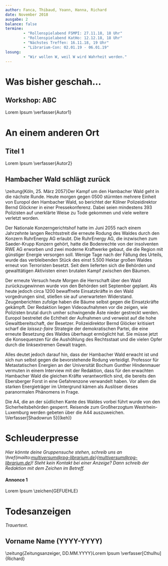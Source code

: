 ```yaml
---
author: Fanca, Thibaud, Yoann, Hanna, Richard
date: November 2018
ausgabe: 2
balance: false
termine:
    	- "Rollenspielabend FSMPI: 27.11.18, 18 Uhr"
        - "Rollenspielabend KatHo: 12.12.18, 18 Uhr"
        - "Nächstes Treffen: 16.11.18, 19 Uhr"
    	- "Librarium-Con: 02.01.19 - 06.01.19"
losung:
    	- "Wir wollen W, weil W wird Wahrheit werden."
---
```


# Was bisher geschah...

## Workshop: ABC
Lorem Ipsum
\verfasser{Autor1}

# An einem anderen Ort

## Titel 1
Lorem Ipsum
\verfasser{Autor2}

## Hambacher Wald schlägt zurück
\zeitung{Köln, 25. März 2057}Der Kampf um den Hambacher Wald geht in die nächste Runde. Heute morgen
gegen 0500 stürmten mehrere Einheit von Europol den Hambacher Wald, so
berichtet der Kölner Polizeidirektor Bernd Glöckner in einer
Pressekonferenz. Dabei seien mindestens 393 Polizisten auf unerklärte
Weise zu Tode gekommen und viele weitere verletzt worden.

Der Nationale Konzerngerichtshof hatte im Juni 2055 nach einem
Jahrzehnte langen Rechtsstreit die erneute Rodung des Waldes durch den
Konzern RuhrEnergy AG erlaubt. Die RuhrEnergy AG, die inzwischen zum
Saeder-Krupp Konzern gehört, hatte die Bodenrechte von der insolventen
RWE AG erworben und zwei moderne Kraftwerke gebaut, die die Region mit
günstiger Energie versorgen soll. Wenige Tage nach der Fällung des
Urteils, wurde das verbleibenden Stück des einst 5.500 Hektar großen
Waldes erneut von Terroristen besetzt.
Seit dem lieferten sich die Behörden und gewalttätigen Aktivisten einen
brutalen Kampf zwischen den Bäumen.

Der erneute Versuch heute Morgen die Herrschaft über den Wald
zurückzugewinnen wurde von den Behörden seit September geplant. Als
heute jedoch circa 1200 bewaffnete Einsatzkräfte in den Wald
vorgedrungen sind, stießen sie auf unerwarteten Widerstand.
Zeugenberichten zufolge haben die Bäume selbst gegen die Einsatzkräfte
gekämpft. Der Redaktion liegen Videoaufnahmen vor die zeigen, wie
Polizisten brutal durch umher schwingende Äste nieder gestreckt werden.
Europol bestreitet die Echtheit der Aufnahmen und verweist auf die hohe
Gewaltbereitschaft, der Besetzer. Polizeidirektor Bernd Glöcker
kritisiert scharf die *laissez-faire* Strategie der demokratischen
Partei, die eine erneute Besetzung des Waldes überhaupt ermöglicht hat.
Sie müsse jetzt die Konsequenzen für die Aushöhlung des Rechtsstaat und
die vielen Opfer durch die linksextremen Gewalt tragen.

Alles deutet jedoch darauf hin, dass der Hambacher Wald erwacht ist und
sich nun selbst gegen die bevorstehende Rodung verteidigt. Professor für
Metastatischen Energien an der Universität Bochum Gunther Hindenmauer
vermuten in einem Interview mit der Redaktion, dass für den erwachten
Hambacher Wald die gleichen Kräfte verantwortlich sind, die bereits den
Ebersberger Forst in eine Gefahrenzone verwandelt haben. Vor allem die
starken Energieträger im Untergrund kämen als Auslöser dieses
paranormalen Phänomens in Frage.

Die A4, die an der südlichen Kante des Waldes vorbei führt wurde von den
Sicherheitsbehörden gesperrt. Reisende zum Großherzogtum
Westrhein-Luxemburg werden gebeten über die A44 auszuweichen.
\Verfasser[Shadowrun 5]{(keh)}



# Schleuderpresse
*Hier könnte deine Gruppensuche stehen, schreib uns an \href{mailto:multiversum@rpg-librarium.de}{multiversum@rpg-librarium.de}! Steht kein Kontakt bei einer Anzeige? Dann schreib der Redaktion mit dem Zeichen im Betreff.*

#### Annonce 1
Lorem Ipsum
\zeichen{GEFUEHLE}

# Todesanzeigen
*Trauertext.*

## Vorname Name (YYYY-YYYY)
\zeitung{Zeitungsanzeiger, DD.MM.YYYY}Lorem Ipsum
\verfasser[Cthulhu]{Richard}
